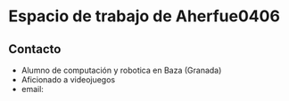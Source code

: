 # Espacio de trabajo de Aherfue0406

## Contacto
- Alumno de computación y robotica en Baza (Granada)
- Aficionado a videojuegos
- email: 
